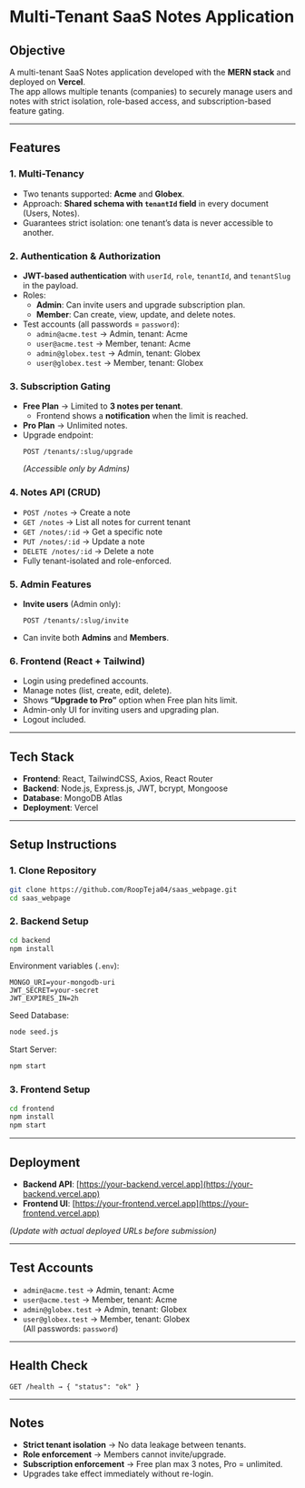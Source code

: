 # Multi-Tenant SaaS Notes Application

## Objective
A multi-tenant SaaS Notes application developed with the **MERN stack** and deployed on **Vercel**.  
The app allows multiple tenants (companies) to securely manage users and notes with strict isolation, role-based access, and subscription-based feature gating.

---

## Features

### 1. Multi-Tenancy
- Two tenants supported: **Acme** and **Globex**.
- Approach: **Shared schema with `tenantId` field** in every document (Users, Notes).
- Guarantees strict isolation: one tenant’s data is never accessible to another.

### 2. Authentication & Authorization
- **JWT-based authentication** with `userId`, `role`, `tenantId`, and `tenantSlug` in the payload.
- Roles:
  - **Admin**: Can invite users and upgrade subscription plan.
  - **Member**: Can create, view, update, and delete notes.
- Test accounts (all passwords = `password`):
  - `admin@acme.test` → Admin, tenant: Acme  
  - `user@acme.test` → Member, tenant: Acme  
  - `admin@globex.test` → Admin, tenant: Globex  
  - `user@globex.test` → Member, tenant: Globex  

### 3. Subscription Gating
- **Free Plan** → Limited to **3 notes per tenant**.  
  - Frontend shows a **notification** when the limit is reached.  
- **Pro Plan** → Unlimited notes.  
- Upgrade endpoint:  
  ```http
  POST /tenants/:slug/upgrade
  ```
  *(Accessible only by Admins)*

### 4. Notes API (CRUD)
- `POST /notes` → Create a note  
- `GET /notes` → List all notes for current tenant  
- `GET /notes/:id` → Get a specific note  
- `PUT /notes/:id` → Update a note  
- `DELETE /notes/:id` → Delete a note  
- Fully tenant-isolated and role-enforced.

### 5. Admin Features
- **Invite users** (Admin only):  
  ```http
  POST /tenants/:slug/invite
  ```
- Can invite both **Admins** and **Members**.

### 6. Frontend (React + Tailwind)
- Login using predefined accounts.  
- Manage notes (list, create, edit, delete).  
- Shows **“Upgrade to Pro”** option when Free plan hits limit.  
- Admin-only UI for inviting users and upgrading plan.  
- Logout included.  

---

## Tech Stack
- **Frontend**: React, TailwindCSS, Axios, React Router  
- **Backend**: Node.js, Express.js, JWT, bcrypt, Mongoose  
- **Database**: MongoDB Atlas  
- **Deployment**: Vercel  

---

## Setup Instructions

### 1. Clone Repository
```bash
git clone https://github.com/RoopTeja04/saas_webpage.git
cd saas_webpage
```

### 2. Backend Setup
```bash
cd backend
npm install
```

Environment variables (`.env`):
```env
MONGO_URI=your-mongodb-uri
JWT_SECRET=your-secret
JWT_EXPIRES_IN=2h
```

Seed Database:
```bash
node seed.js
```

Start Server:
```bash
npm start
```

### 3. Frontend Setup
```bash
cd frontend
npm install
npm start
```

---

## Deployment
- **Backend API**: [https://your-backend.vercel.app](https://your-backend.vercel.app)  
- **Frontend UI**: [https://your-frontend.vercel.app](https://your-frontend.vercel.app)  

*(Update with actual deployed URLs before submission)*

---

## Test Accounts
- `admin@acme.test` → Admin, tenant: Acme  
- `user@acme.test` → Member, tenant: Acme  
- `admin@globex.test` → Admin, tenant: Globex  
- `user@globex.test` → Member, tenant: Globex  
(All passwords: `password`)  

---

## Health Check
```http
GET /health → { "status": "ok" }
```

---

## Notes
- **Strict tenant isolation** → No data leakage between tenants.  
- **Role enforcement** → Members cannot invite/upgrade.  
- **Subscription enforcement** → Free plan max 3 notes, Pro = unlimited.  
- Upgrades take effect immediately without re-login.  

